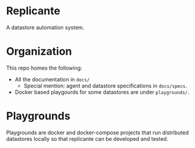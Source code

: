 Replicante
==========
A datastore automation system.


Organization
============
This repo homes the following:

  * All the documentation in `docs/`
    * Special mention: agent and datastore specifications in `docs/specs`.
  * Docker based playgourds for some datastores are under `playgrounds/`.


Playgrounds
===========
Playgrounds are docker and docker-compose projects that run distributed
datastores locally so that replicante can be developed and tested.
